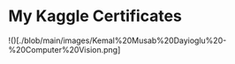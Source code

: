 # My Kaggle Certificates

!()[./blob/main/images/Kemal%20Musab%20Dayioglu%20-%20Computer%20Vision.png]

